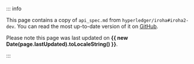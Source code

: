 <script setup>
import { useData } from 'vitepress'

const { page } = useData()
</script>

::: info

This page contains a copy of `api_spec.md` from
`hyperledger/iroha#iroha2-dev`. You can read the most up-to-date version of
it on
[GitHub](https://github.com/hyperledger/iroha/blob/iroha2-dev/docs/source/references/api_spec.md).

Please note this page was last updated on <b>{{ new Date(page.lastUpdated).toLocaleString() }}</b>.

:::

<!--@include: ../snippets/iroha2_dev_api_spec.md -->
